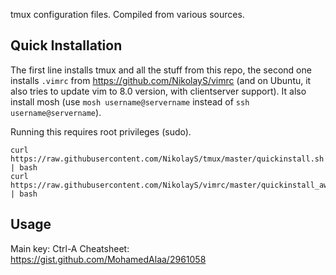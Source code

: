 tmux configuration files. Compiled from various sources.

Quick Installation
---
The first line installs tmux and all the stuff from this repo, the second one installs `.vimrc` from https://github.com/NikolayS/vimrc (and on Ubuntu, it also tries to update vim to 8.0 version, with clientserver support). It also install mosh (use `mosh username@servername` instead of `ssh username@servername`).

Running this requires root privileges (sudo).

```
curl https://raw.githubusercontent.com/NikolayS/tmux/master/quickinstall.sh | bash
curl https://raw.githubusercontent.com/NikolayS/vimrc/master/quickinstall_awesome.sh | bash
```

Usage
---
Main key: Ctrl-A
Cheatsheet: https://gist.github.com/MohamedAlaa/2961058
